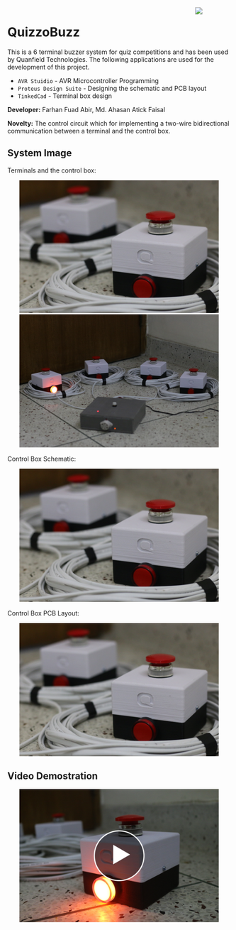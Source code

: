 <img align="right" src="https://img.shields.io/github/license/farhanfuadabir/QuizzoBuzz" width="80">

# QuizzoBuzz

This is a 6 terminal buzzer system for quiz competitions and has been used by Quanfield Technologies. The following applications are used for the development of this project.

- `AVR Stuidio` - AVR Microcontroller Programming
- `Proteus Design Suite` - Designing the schematic and PCB layout
- `TinkedCad` - Terminal box design


**Developer:** Farhan Fuad Abir, Md. Ahasan Atick Faisal

**Novelty:** The control circuit which for implementing a two-wire bidirectional communication between a terminal and the control box.

## System Image
Terminals and the control box:
<p align="center">
<img src="https://github.com/farhanfuadabir/QuizzoBuzz/blob/main/image_1.JPG" width="450">
<img src="https://github.com/farhanfuadabir/QuizzoBuzz/blob/main/image_2.JPG" width="450">
</p>

Control Box Schematic:
<p align="center">
<img src="https://github.com/farhanfuadabir/QuizzoBuzz/blob/main/image_1.JPG" width="450">
</p>

Control Box PCB Layout:
<p align="center">
<img src="https://github.com/farhanfuadabir/QuizzoBuzz/blob/main/image_1.JPG" width="450">
</p>




## Video Demostration

<p align="center">
  <a href="https://youtu.be/IMMR1gULcXM">
    <img src="video_thumbnail.JPG" width="450"/>
  </a>
</p>
